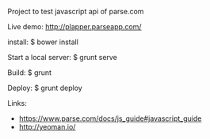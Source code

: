 Project to test javascript api of parse.com

Live demo:
http://plapper.parseapp.com/

install:
$ bower install

Start a local server:
$ grunt serve

Build:
$ grunt

Deploy:
$ grunt deploy

Links:
* https://www.parse.com/docs/js_guide#javascript_guide
* http://yeoman.io/
